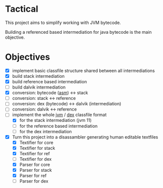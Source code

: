 # Tactical

This project aims to simplify working with JVM bytecode.

Building a referenced based intermediation for java bytecode is the main objective.

# Objectives
* [X] implement basic classfile structure shared between all intermediations
* [X] build stack intermediation
* [X] build reference based intermediation
* [ ] build dalvik intermediation
* [X] conversion: bytecode ([asm](https://asm.ow2.io/)) <-> stack
* [ ] conversion: stack <-> reference
* [ ] conversion: dex (bytecode) <-> dalvik (intermediation)
* [ ] conversion: dalvik <-> reference
* [ ] implement the whole [jvm](https://docs.oracle.com/javase/specs/jvms/se11/html/index.html) / [dex](https://source.android.com/devices/tech/dalvik) classfile format
  * [X] for the stack intermediation (jvm 11)
  * [ ] for the reference based intermediation
  * [ ] for the dex intermediation
* [X] Turn this project into a disassambler generating human editable textfiles
  * [X] Textifier for core
  * [X] Textifier for stack
  * [X] Textifier for ref
  * [ ] Textifier for dex
  * [X] Parser for core
  * [X] Parser for stack
  * [X] Parser for ref
  * [ ] Parser for dex
